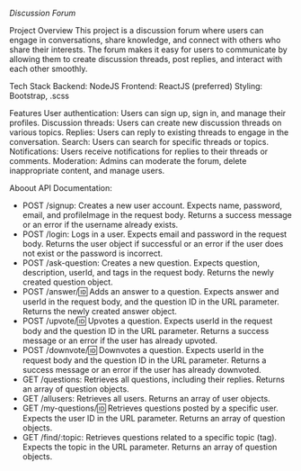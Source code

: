 *Discussion Forum*

Project Overview
This project is a discussion forum where users can engage in conversations, share knowledge, and connect with others who share their interests. The forum makes it easy for users to communicate by allowing them to create discussion threads, post replies, and interact with each other smoothly.

Tech Stack
Backend: NodeJS
Frontend: ReactJS (preferred)
Styling: Bootstrap, .scss

Features
User authentication: Users can sign up, sign in, and manage their profiles.
Discussion threads: Users can create new discussion threads on various topics.
Replies: Users can reply to existing threads to engage in the conversation.
Search: Users can search for specific threads or topics.
Notifications: Users receive notifications for replies to their threads or comments.
Moderation: Admins can moderate the forum, delete inappropriate content, and manage users.

Aboout API Documentation:
   - POST /signup: Creates a new user account. Expects name, password, email, and profileImage in the request body. Returns a success message or an error if the username already exists.
   - POST /login: Logs in a user. Expects email and password in the request body. Returns the user object if successful or an error if the user does not exist or the password is incorrect.
   - POST /ask-question: Creates a new question. Expects question, description, userId, and tags in the request body. Returns the newly created question object.
   - POST /answer/:id: Adds an answer to a question. Expects answer and userId in the request body, and the question ID in the URL parameter. Returns the newly created answer object.
   - POST /upvote/:id: Upvotes a question. Expects userId in the request body and the question ID in the URL parameter. Returns a success message or an error if the user has already upvoted.
   - POST /downvote/:id: Downvotes a question. Expects userId in the request body and the question ID in the URL parameter. Returns a success message or an error if the user has already downvoted.
   - GET /questions: Retrieves all questions, including their replies. Returns an array of question objects.
   - GET /allusers: Retrieves all users. Returns an array of user objects.
   - GET /my-questions/:id: Retrieves questions posted by a specific user. Expects the user ID in the URL parameter. Returns an array of question objects.
   - GET /find/:topic: Retrieves questions related to a specific topic (tag). Expects the topic in the URL parameter. Returns an array of question objects.



